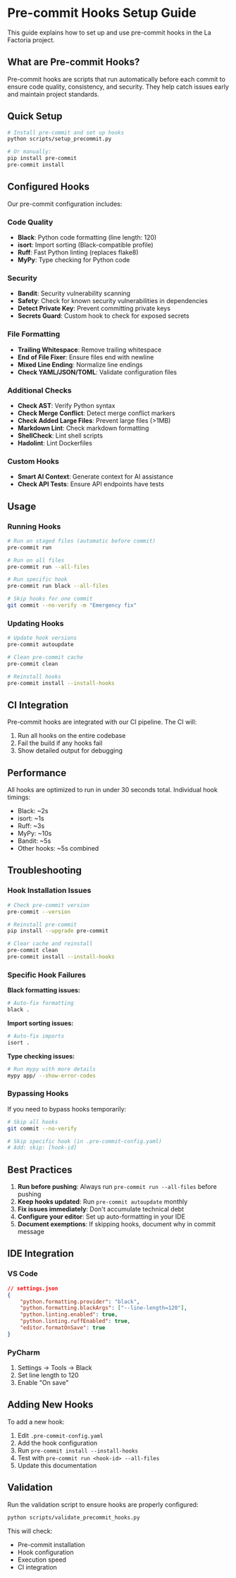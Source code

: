 # Pre-commit Hooks Setup Guide

This guide explains how to set up and use pre-commit hooks in the La Factoria project.

## What are Pre-commit Hooks?

Pre-commit hooks are scripts that run automatically before each commit to ensure code quality, consistency, and security. They help catch issues early and maintain project standards.

## Quick Setup

```bash
# Install pre-commit and set up hooks
python scripts/setup_precommit.py

# Or manually:
pip install pre-commit
pre-commit install
```

## Configured Hooks

Our pre-commit configuration includes:

### Code Quality
- **Black**: Python code formatting (line length: 120)
- **isort**: Import sorting (Black-compatible profile)
- **Ruff**: Fast Python linting (replaces flake8)
- **MyPy**: Type checking for Python code

### Security
- **Bandit**: Security vulnerability scanning
- **Safety**: Check for known security vulnerabilities in dependencies
- **Detect Private Key**: Prevent committing private keys
- **Secrets Guard**: Custom hook to check for exposed secrets

### File Formatting
- **Trailing Whitespace**: Remove trailing whitespace
- **End of File Fixer**: Ensure files end with newline
- **Mixed Line Ending**: Normalize line endings
- **Check YAML/JSON/TOML**: Validate configuration files

### Additional Checks
- **Check AST**: Verify Python syntax
- **Check Merge Conflict**: Detect merge conflict markers
- **Check Added Large Files**: Prevent large files (>1MB)
- **Markdown Lint**: Check markdown formatting
- **ShellCheck**: Lint shell scripts
- **Hadolint**: Lint Dockerfiles

### Custom Hooks
- **Smart AI Context**: Generate context for AI assistance
- **Check API Tests**: Ensure API endpoints have tests

## Usage

### Running Hooks

```bash
# Run on staged files (automatic before commit)
pre-commit run

# Run on all files
pre-commit run --all-files

# Run specific hook
pre-commit run black --all-files

# Skip hooks for one commit
git commit --no-verify -m "Emergency fix"
```

### Updating Hooks

```bash
# Update hook versions
pre-commit autoupdate

# Clean pre-commit cache
pre-commit clean

# Reinstall hooks
pre-commit install --install-hooks
```

## CI Integration

Pre-commit hooks are integrated with our CI pipeline. The CI will:
1. Run all hooks on the entire codebase
2. Fail the build if any hooks fail
3. Show detailed output for debugging

## Performance

All hooks are optimized to run in under 30 seconds total. Individual hook timings:
- Black: ~2s
- isort: ~1s
- Ruff: ~3s
- MyPy: ~10s
- Bandit: ~5s
- Other hooks: ~5s combined

## Troubleshooting

### Hook Installation Issues
```bash
# Check pre-commit version
pre-commit --version

# Reinstall pre-commit
pip install --upgrade pre-commit

# Clear cache and reinstall
pre-commit clean
pre-commit install --install-hooks
```

### Specific Hook Failures

**Black formatting issues:**
```bash
# Auto-fix formatting
black .
```

**Import sorting issues:**
```bash
# Auto-fix imports
isort .
```

**Type checking issues:**
```bash
# Run mypy with more details
mypy app/ --show-error-codes
```

### Bypassing Hooks

If you need to bypass hooks temporarily:
```bash
# Skip all hooks
git commit --no-verify

# Skip specific hook (in .pre-commit-config.yaml)
# Add: skip: [hook-id]
```

## Best Practices

1. **Run before pushing**: Always run `pre-commit run --all-files` before pushing
2. **Keep hooks updated**: Run `pre-commit autoupdate` monthly
3. **Fix issues immediately**: Don't accumulate technical debt
4. **Configure your editor**: Set up auto-formatting in your IDE
5. **Document exemptions**: If skipping hooks, document why in commit message

## IDE Integration

### VS Code
```json
// settings.json
{
    "python.formatting.provider": "black",
    "python.formatting.blackArgs": ["--line-length=120"],
    "python.linting.enabled": true,
    "python.linting.ruffEnabled": true,
    "editor.formatOnSave": true
}
```

### PyCharm
1. Settings → Tools → Black
2. Set line length to 120
3. Enable "On save"

## Adding New Hooks

To add a new hook:
1. Edit `.pre-commit-config.yaml`
2. Add the hook configuration
3. Run `pre-commit install --install-hooks`
4. Test with `pre-commit run <hook-id> --all-files`
5. Update this documentation

## Validation

Run the validation script to ensure hooks are properly configured:
```bash
python scripts/validate_precommit_hooks.py
```

This will check:
- Pre-commit installation
- Hook configuration
- Execution speed
- CI integration